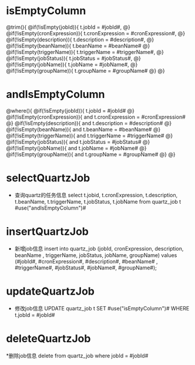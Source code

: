 
isEmptyColumn
===
@trim(){
    @if(!isEmpty(jobId)){
        t.jobId = #jobId#,
    @}
    @if(!isEmpty(cronExpression)){
        t.cronExpression = #cronExpression#,
    @}
    @if(!isEmpty(description)){
        t.description = #description#,
    @}
    @if(!isEmpty(beanName)){
        t.beanName = #beanName#
    @}
    @if(!isEmpty(triggerName)){
        t.triggerName = #triggerName#,
    @}
    @if(!isEmpty(jobStatus)){
        t.jobStatus = #jobStatus#,
    @}
    @if(!isEmpty(jobName)){
        t.jobName = #jobName#,
    @}
    @if(!isEmpty(groupName)){
        t.groupName = #groupName#
    @}
@}


andIsEmptyColumn
===
@where(){
    @if(!isEmpty(jobId)){
        t.jobId = #jobId# 
    @}
    @if(!isEmpty(cronExpression)){
       and t.cronExpression = #cronExpression# 
    @}
    @if(!isEmpty(description)){
       and t.description = #description# 
    @}
    @if(!isEmpty(beanName)){
       and t.beanName = #beanName# 
    @}
    @if(!isEmpty(triggerName)){
       and t.triggerName = #triggerName# 
    @}
    @if(!isEmpty(jobStatus)){
       and t.jobStatus = #jobStatus# 
    @}
    @if(!isEmpty(jobName)){
       and t.jobName = #jobName# 
    @}
    @if(!isEmpty(groupName)){
       and t.groupName = #groupName# 
    @}
@}


selectQuartzJob
===
* 查询quartz的任务信息
select t.jobid, t.cronExpression, t.description, t.beanName, t.triggerName, t.jobStatus, t.jobName from quartz_job t
#use("andIsEmptyColumn")#

 
insertQuartzJob
===
* 新增job信息
insert into quartz_job (jobId, cronExpression, description, beanName
                        , triggerName, jobStatus, jobName, groupName)
values (#jobId#, #cronExpression#, #description#, #beanName#
       , #triggerName#, #jobStatus#, #jobName#, #groupName#);
       
updateQuartzJob
===
* 修改job信息
UPDATE quartz_job t
SET #use("isEmptyColumn")#
WHERE t.jobId = #jobId#

deleteQuartzJob
===
*删除job信息
delete from quartz_job where jobId = #jobId#
        

